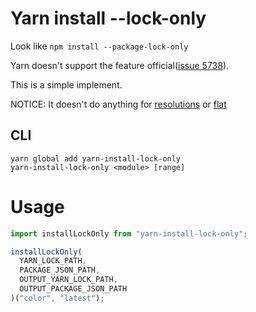 # Yarn install --lock-only

Look like `npm install --package-lock-only`

Yarn doesn't support the feature official([issue 5738](https://github.com/yarnpkg/yarn/issues/5738)).

This is a simple implement.

NOTICE: It doesn't do anything for [resolutions](https://yarnpkg.com/lang/en/docs/selective-version-resolutions/) or [flat](https://yarnpkg.com/lang/en/docs/cli/install/#toc-yarn-install-flat)

## CLI

```
yarn global add yarn-install-lock-only
yarn-install-lock-only <module> [range]
```

# Usage

```ts
import installLockOnly from "yarn-install-lock-only";

installLockOnly(
  YARN_LOCK_PATH,
  PACKAGE_JSON_PATH,
  OUTPUT_YARN_LOCK_PATH,
  OUTPUT_PACKAGE_JSON_PATH
)("color", "latest");
```
